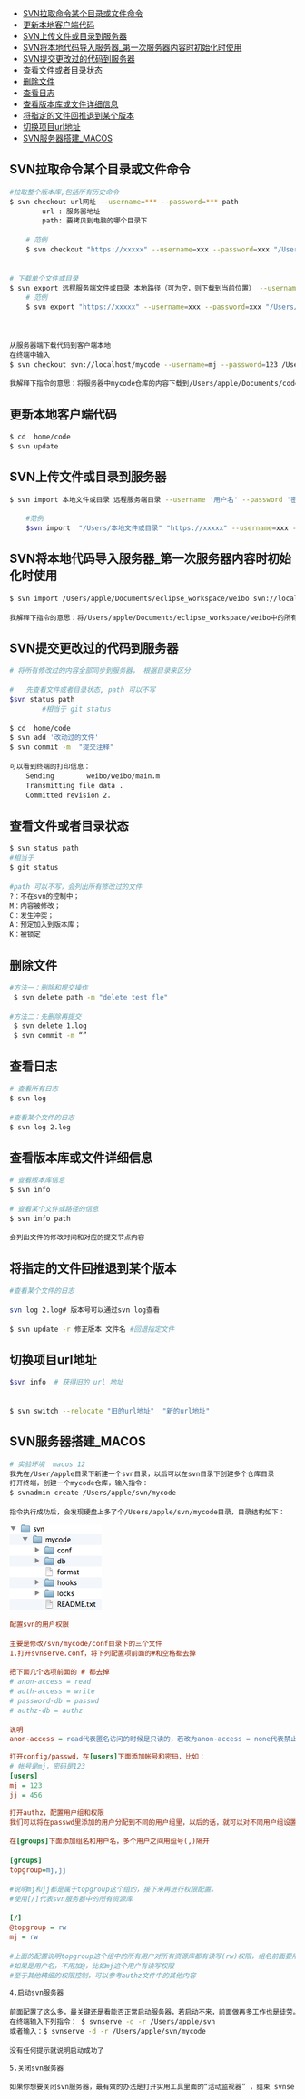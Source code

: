 - [SVN拉取命令某个目录或文件命令](#SVN拉取命令某个目录或文件命令)
- [更新本地客户端代码](#更新本地客户端代码)
- [SVN上传文件或目录到服务器](#SVN上传文件或目录到服务器)
- [SVN将本地代码导入服务器_第一次服务器内容时初始化时使用](#SVN将本地代码导入服务器_第一次服务器内容时初始化时使用)
- [SVN提交更改过的代码到服务器](#SVN提交更改过的代码到服务器)
- [查看文件或者目录状态](#查看文件或者目录状态)
- [删除文件](#删除文件)
- [查看日志](#查看日志)
- [查看版本库或文件详细信息](#查看版本库或文件详细信息)
- [将指定的文件回推退到某个版本](#将指定的文件回推退到某个版本)
- [切换项目url地址](#切换项目url地址)
- [SVN服务器搭建_MACOS](#SVN服务器搭建_MACOS)



## SVN拉取命令某个目录或文件命令

```bash
#拉取整个版本库,包括所有历史命令
$ svn checkout url网址 --username=*** --password=*** path
		url : 服务器地址
		path: 要拷贝到电脑的哪个目录下
		
	# 范例
	$ svn checkout "https://xxxxx" --username=xxx --password=xxx "/Users/jingbin/test-svn"


# 下载单个文件或目录
$ svn export 远程服务端文件或目录 本地路径（可为空，则下载到当前位置） --username '用户名'
	# 范例
	$ svn export "https://xxxxx" --username=xxx --password=xxx "/Users/jingbin/test-svn"



从服务器端下载代码到客户端本地
在终端中输入
$ svn checkout svn://localhost/mycode --username=mj --password=123 /Users/apple/Documents/code

我解释下指令的意思：将服务器中mycode仓库的内容下载到/Users/apple/Documents/code目录中
```

## 更新本地客户端代码

```bash
$ cd  home/code
$ svn update
```



## SVN上传文件或目录到服务器

```bash
$ svn import 本地文件或目录 远程服务端目录 --username '用户名' --password '密码' -m '添加描述(可为空)'   

	#范例
	$svn import  "/Users/本地文件或目录" "https://xxxxx" --username=xxx --password=xxx -m '新增文件'
```



## SVN将本地代码导入服务器_第一次服务器内容时初始化时使用

```bash
$ svn import /Users/apple/Documents/eclipse_workspace/weibo svn://localhost/mycode/weibo --username=mj --password=123 -m "初始化导入"

我解释下指令的意思：将/Users/apple/Documents/eclipse_workspace/weibo中的所有内容，上传到服务器mycode仓库的weibo目录下，后面双引号中的"初始化导入"是注释
```





## SVN提交更改过的代码到服务器

```bash
# 将所有修改过的内容全部同步到服务器， 根据目录来区分

#   先查看文件或者目录状态, path 可以不写
$svn status path
		#相当于 git status

$ cd  home/code
$ svn add '改动过的文件'
$ svn commit -m  "提交注释"

可以看到终端的打印信息：
	Sending        weibo/weibo/main.m
	Transmitting file data .
	Committed revision 2.
```



## 查看文件或者目录状态

```bash
$ svn status path		
#相当于 
$ git status

#path 可以不写，会列出所有修改过的文件
?：不在svn的控制中；
M：内容被修改；
C：发生冲突；
A：预定加入到版本库；
K：被锁定
```

## 删除文件

```bash
#方法一：删除和提交操作
 $ svn delete path -m "delete test fle"
 
#方法二：先删除再提交
 $ svn delete 1.log
 $ svn commit -m “”
```





## 查看日志

```bash
# 查看所有日志
$ svn log 

#查看某个文件的日志
$ svn log 2.log
```





## 查看版本库或文件详细信息

```bash
# 查看版本库信息
$ svn info   

# 查看某个文件或路径的信息
$ svn info path

会列出文件的修改时间和对应的提交节点内容
```







## 将指定的文件回推退到某个版本

```bash
#查看某个文件的日志

svn log 2.log# 版本号可以通过svn log查看

$ svn update -r 修正版本 文件名 #回退指定文件	
```







## 切换项目url地址

```bash
$svn info  # 获得旧的 url 地址


$ svn switch --relocate "旧的url地址"  "新的url地址"
```





## SVN服务器搭建_MACOS

```bash
# 实验环境  macos 12
我先在/User/apple目录下新建一个svn目录，以后可以在svn目录下创建多个仓库目录
打开终端，创建一个mycode仓库，输入指令：
$ svnadmin create /Users/apple/svn/mycode

指令执行成功后，会发现硬盘上多了个/Users/apple/svn/mycode目录，目录结构如下：
```

![img](assets/10002140-c4cf85b829bd477ea3a3779a4cd0d7fd.png)

```ini
配置svn的用户权限

主要是修改/svn/mycode/conf目录下的三个文件
1.打开svnserve.conf，将下列配置项前面的#和空格都去掉

把下面几个选项前面的 # 都去掉
# anon-access = read
# auth-access = write
# password-db = passwd
# authz-db = authz

说明
anon-access = read代表匿名访问的时候是只读的，若改为anon-access = none代表禁止匿名访问，需要帐号密码才能访问
```

```ini
打开config/passwd，在[users]下面添加帐号和密码，比如：
# 帐号是mj，密码是123
[users]
mj = 123
jj = 456
```

```ini
打开authz，配置用户组和权限
我们可以将在passwd里添加的用户分配到不同的用户组里，以后的话，就可以对不同用户组设置不同的权限，没有必要对每个用户进行单独设置权限。

在[groups]下面添加组名和用户名，多个用户之间用逗号(,)隔开

[groups]
topgroup=mj,jj

#说明mj和jj都是属于topgroup这个组的，接下来再进行权限配置。
#使用[/]代表svn服务器中的所有资源库

[/]
@topgroup = rw
mj = rw

#上面的配置说明topgroup这个组中的所有用户对所有资源库都有读写(rw)权限，组名前面要用@
#如果是用户名，不用加@，比如mj这个用户有读写权限
#至于其他精细的权限控制，可以参考authz文件中的其他内容
```

```bash
4.启动svn服务器

前面配置了这么多，最关键还是看能否正常启动服务器，若启动不来，前面做再多工作也是徒劳。
在终端输入下列指令： $ svnserve -d -r /Users/apple/svn
或者输入：$ svnserve -d -r /Users/apple/svn/mycode

没有任何提示就说明启动成功了
```

```bash
5.关闭svn服务器

如果你想要关闭svn服务器，最有效的办法是打开实用工具里面的“活动监视器” ，结束 svnserver 进程
```

